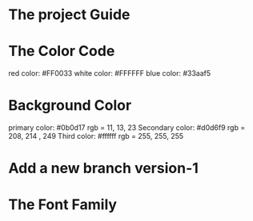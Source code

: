 # The project Guide
 
# The Color Code

red color: #FF0033
white color: #FFFFFF
blue color: #33aaf5

 # Background Color
 primary color:   #0b0d17   rgb = 11, 13, 23
 Secondary color: #d0d6f9   rgb = 208, 214 , 249
 Third color: #ffffff   rgb = 255, 255, 255

 # Add a new branch version-1






# The Font Family

